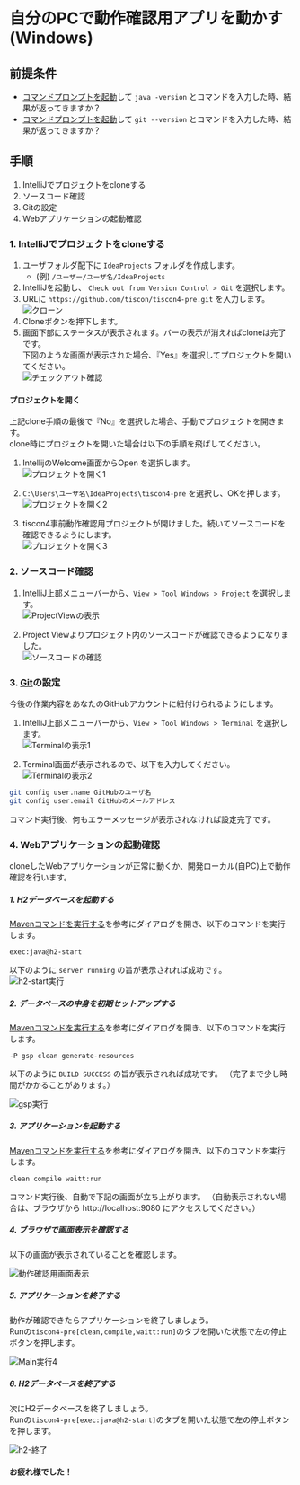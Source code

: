 # 自分のPCで動作確認用アプリを動かす(Windows)

## 前提条件

* [コマンドプロンプトを起動](tipsForWin.md#コマンドプロンプトの起動方法)して `java -version` とコマンドを入力した時、結果が返ってきますか？
* [コマンドプロンプトを起動](tipsForWin.md#コマンドプロンプトの起動方法)して `git --version` とコマンドを入力した時、結果が返ってきますか？

## 手順
1. IntelliJでプロジェクトをcloneする
2. ソースコード確認
3. Gitの設定
4. Webアプリケーションの起動確認

### 1. IntelliJでプロジェクトをcloneする

1. ユーザフォルダ配下に `IdeaProjects` フォルダを作成します。
    - (例) `/ユーザー/ユーザ名/IdeaProjects`
1. IntelliJを起動し、 `Check out from Version Control > Git` を選択します。
1. URLに `https://github.com/tiscon/tiscon4-pre.git` を入力します。<br>
![クローン](../image/intelliJ_cloneRepository.png)
1. Cloneボタンを押下します。
1. 画面下部にステータスが表示されます。バーの表示が消えればcloneは完了です。<br>
下図のような画面が表示された場合、『Yes』を選択してプロジェクトを開いてください。<br>
![チェックアウト確認](../image/intellij_clone-repository_confirm-checkout.png)

#### プロジェクトを開く

上記clone手順の最後で『No』を選択した場合、手動でプロジェクトを開きます。<br>
clone時にプロジェクトを開いた場合は以下の手順を飛ばしてください。

1. IntellijのWelcome画面からOpen を選択します。<br>
![プロジェクトを開く1](../image/intellij_top_open.png)

1. `C:\Users\ユーザ名\IdeaProjects\tiscon4-pre` を選択し、OKを押します。<br>
![プロジェクトを開く2](../image/intellij_top_open_project.png)

1. tiscon4事前動作確認用プロジェクトが開けました。続いてソースコードを確認できるようにします。<br>
![プロジェクトを開く3](../image/intellij_open.png)

### 2. ソースコード確認

1. IntelliJ上部メニューバーから、`View > Tool Windows > Project` を選択します。<br>
![ProjectViewの表示](../image/intellij_open_project.png)

1. Project Viewよりプロジェクト内のソースコードが確認できるようになりました。<br>
![ソースコードの確認](../image/intellij_project-window.png)

### 3. [Git](https://git-scm.com/)の設定

今後の作業内容をあなたのGitHubアカウントに紐付けられるようにします。

1. IntelliJ上部メニューバーから、`View > Tool Windows > Terminal` を選択します。<br>
![Terminalの表示1](../image/intellij_open_terminal.png)

1. Terminal画面が表示されるので、以下を入力してください。<br>
![Terminalの表示2](../image/intellij_opened_terminal.png)
```sh
git config user.name GitHubのユーザ名
git config user.email GitHubのメールアドレス
```
コマンド実行後、何もエラーメッセージが表示されなければ設定完了です。


### 4. Webアプリケーションの起動確認

cloneしたWebアプリケーションが正常に動くか、開発ローカル(自PC)上で動作確認を行います。

##### 1. H2データベースを起動する
[Mavenコマンドを実行する](tipsForMac.md#mavenコマンドを実行する)を参考にダイアログを開き、以下のコマンドを実行します。

```text
exec:java@h2-start
```

以下のように `server running` の旨が表示されれば成功です。<br>
![h2-start実行](../image/intellij_h2_server_running.png)

##### 2. データベースの中身を初期セットアップする
[Mavenコマンドを実行する](tipsForWin.md#mavenコマンドを実行する)を参考にダイアログを開き、以下のコマンドを実行します。

```text
-P gsp clean generate-resources
```

以下のように `BUILD SUCCESS` の旨が表示されれば成功です。
（完了まで少し時間がかかることがあります。）

![gsp実行](../image/intellij_run_gsp.png)

##### 3. アプリケーションを起動する
[Mavenコマンドを実行する](tipsForWin.md#mavenコマンドを実行する)を参考にダイアログを開き、以下のコマンドを実行します。

```text
clean compile waitt:run
```

コマンド実行後、自動で下記の画面が立ち上がります。
（自動表示されない場合は、ブラウザから http://localhost:9080 にアクセスしてください。）

##### 4. ブラウザで画面表示を確認する
以下の画面が表示されていることを確認します。

![動作確認用画面表示](../image/tiscon4_prior_confirmation.png)

##### 5. アプリケーションを終了する
動作が確認できたらアプリケーションを終了しましょう。<br>
Runの`tiscon4-pre[clean,compile,waitt:run]`のタブを開いた状態で左の停止ボタンを押します。

![Main実行4](../image/intellij_stop_application-main.png)

##### 6.  H2データベースを終了する
次にH2データベースを終了しましょう。<br>
Runの`tiscon4-pre[exec:java@h2-start]`のタブを開いた状態で左の停止ボタンを押します。

![h2-終了](../image/intellij_h2_server_stop.png)

#### お疲れ様でした！